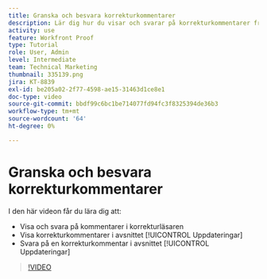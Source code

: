 ```yaml
---
title: Granska och besvara korrekturkommentarer
description: Lär dig hur du visar och svarar på korrekturkommentarer från korrekturläsaren och från avsnittet [!UICONTROL Uppdateringar] i [!DNL  Workfront].
activity: use
feature: Workfront Proof
type: Tutorial
role: User, Admin
level: Intermediate
team: Technical Marketing
thumbnail: 335139.png
jira: KT-8839
exl-id: be205a02-2f77-4598-ae15-31463d1ce8e1
doc-type: video
source-git-commit: bbdf99c6bc1be714077fd94fc3f8325394de36b3
workflow-type: tm+mt
source-wordcount: '64'
ht-degree: 0%

---
```


# Granska och besvara korrekturkommentarer

I den här videon får du lära dig att:

* Visa och svara på kommentarer i korrekturläsaren
* Visa korrekturkommentarer i avsnittet [!UICONTROL Uppdateringar]
* Svara på en korrekturkommentar i avsnittet [!UICONTROL Uppdateringar]

>[!VIDEO](https://video.tv.adobe.com/v/335139/?quality=12&learn=on&enablevpops=1)
